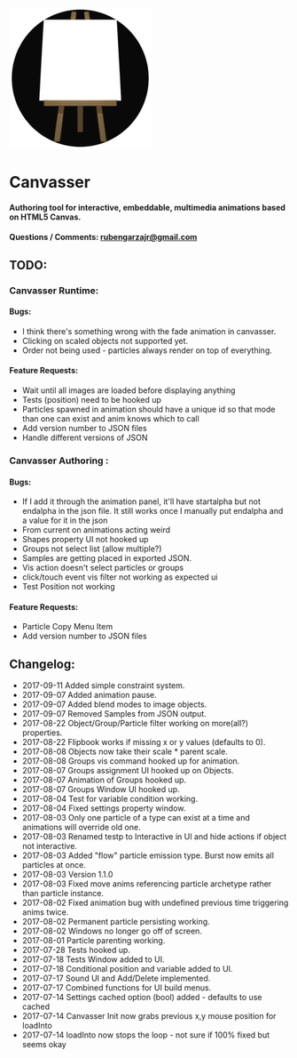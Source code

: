 ![canvasser](./author/image/canvasser.png)
# Canvasser
#### Authoring tool for interactive, embeddable, multimedia animations based on HTML5 Canvas.
#### Questions / Comments: <rubengarzajr@gmail.com>
## TODO:

### Canvasser Runtime:
#### Bugs:
- I think there's something wrong with the fade animation in canvasser.
- Clicking on scaled objects not supported yet.
- Order not being used - particles always render on top of everything.

#### Feature Requests:
- Wait until all images are loaded before displaying anything
- Tests (position) need to be hooked up
- Particles spawned in animation should have a unique id so that mode than one can exist and anim knows which to call
- Add version number to JSON files
- Handle different versions of JSON

### Canvasser Authoring :
#### Bugs:
- If I add it through the animation panel, it'll have startalpha but not endalpha in the json file. It still works once I manually put endalpha and a value for it in the json
- From current on animations acting weird
- Shapes property UI not hooked up
- Groups not select list (allow multiple?)
- Samples are getting placed in exported JSON.
- Vis action doesn't select particles or groups
- click/touch event vis filter not working as expected ui
- Test Position not working

#### Feature Requests:
- Particle Copy Menu Item
- Add version number to JSON files

## Changelog:
- 2017-09-11 Added simple constraint system.
- 2017-09-07 Added animation pause.
- 2017-09-07 Added blend modes to image objects.
- 2017-09-07 Removed Samples from JSON output.
- 2017-08-22 Object/Group/Particle filter working on more(all?) properties.
- 2017-08-22 Flipbook works if missing x or y values (defaults to 0).
- 2017-08-08 Objects now take their scale * parent scale.
- 2017-08-08 Groups vis command hooked up for animation.
- 2017-08-07 Groups assignment UI hooked up on Objects.
- 2017-08-07 Animation of Groups hooked up.
- 2017-08-07 Groups Window UI hooked up.
- 2017-08-04 Test for variable condition working.
- 2017-08-04 Fixed settings property window.
- 2017-08-03 Only one particle of a type can exist at a time and animations will override old one.
- 2017-08-03 Renamed testp to Interactive in UI and hide actions if object not interactive.
- 2017-08-03 Added "flow" particle emission type.  Burst now emits all particles at once.
- 2017-08-03 Version 1.1.0
- 2017-08-03 Fixed move anims referencing particle archetype rather than particle instance.
- 2017-08-02 Fixed animation bug with undefined previous time triggering anims twice.
- 2017-08-02 Permanent particle persisting working.
- 2017-08-02 Windows no longer go off of screen.
- 2017-08-01 Particle parenting working.
- 2017-07-28 Tests hooked up.
- 2017-07-18 Tests Window added to UI.
- 2017-07-18 Conditional position and variable added to UI.
- 2017-07-17 Sound UI and Add/Delete implemented.
- 2017-07-17 Combined functions for UI build menus.
- 2017-07-14 Settings cached option (bool) added - defaults to use cached
- 2017-07-14 Canvasser Init now grabs previous x,y mouse position for loadInto
- 2017-07-14 loadInto now stops the loop - not sure if 100% fixed but seems okay

